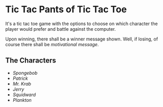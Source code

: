 # Tic Tac Pants of Tic Tac Toe
It's a tic tac toe game with the options to choose on which character the player would prefer and battle against the computer.

Upon winning, there shall be a winner message shown. Well, if losing, of course there shall be _motivational message_.

## The Characters
- _Spongebob_
- _Patrick_
- _Mr. Krab_
- _Jerry_
- _Squidward_
- _Plankton_
